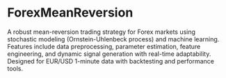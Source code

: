 # ForexMeanReversion
A robust mean-reversion trading strategy for Forex markets using stochastic modeling (Ornstein-Uhlenbeck process) and machine learning. Features include data preprocessing, parameter estimation, feature engineering, and dynamic signal generation with real-time adaptability. Designed for EUR/USD 1-minute data with backtesting and performance tools.
